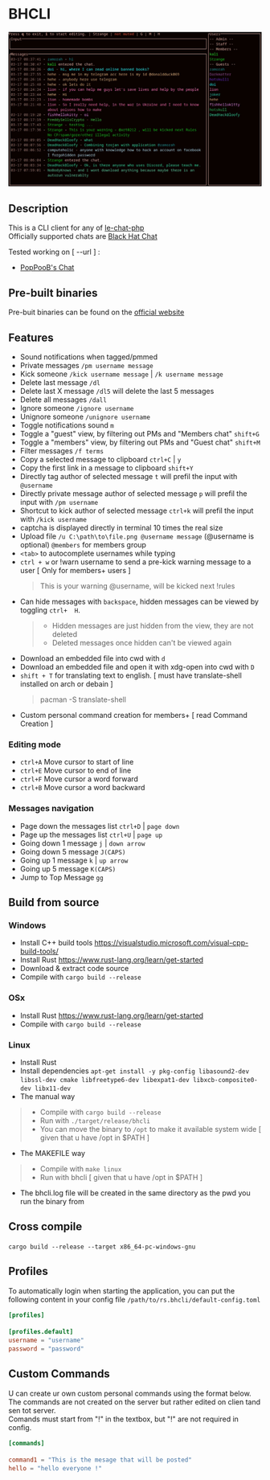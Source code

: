 # BHCLI

![screenshot](strange_bhcli.jpg "strange_bhcli")

## Description

This is a CLI client for any of [le-chat-php](https://github.com/DanWin/le-chat-php)  
Officially supported chats are [Black Hat Chat](http://blkhatjxlrvc5aevqzz5t6kxldayog6jlx5h7glnu44euzongl4fh5ad.onion)

Tested working on [ --url ] :
- [PopPooB's Chat](http://vfdvqflzfgwnejh6rrzjnuxvbnpgjr4ursv4moombwyauot5c2z6ebid.onion/chat.php)

## Pre-built binaries

Pre-buit binaries can be found on the [official website](http://git.dkforestseeaaq2dqz2uflmlsybvnq2irzn4ygyvu53oazyorednviid.onion/Strange/bhcli/releases)

## Features

- Sound notifications when tagged/pmmed
- Private messages `/pm username message`
- Kick someone `/kick username message` | `/k username message`
- Delete last message `/dl`
- Delete last X message `/dl5` will delete the last 5 messages
- Delete all messages `/dall`
- Ignore someone `/ignore username`
- Unignore someone `/unignore username`
- Toggle notifications sound `m`
- Toggle a "guest" view, by filtering out PMs and "Members chat" `shift+G`
- Toggle a "members" view, by filtering out PMs and "Guest chat" `shift+M`
- Filter messages `/f terms`
- Copy a selected message to clipboard `ctrl+C` | `y`
- Copy the first link in a message to clipboard `shift+Y`
- Directly tag author of selected message `t` will prefil the input with `@username `
- Directly private message author of selected message `p` will prefil the input with `/pm username `
- Shortcut to kick author of selected message `ctrl+k` will prefil the input with `/kick username `
- captcha is displayed directly in terminal 10 times the real size
- Upload file `/u C:\path\to\file.png @username message` (@username is optional) `@members` for members group
- `<tab>` to autocomplete usernames while typing
- `ctrl + w` or !warn username to send a pre-kick warning message to a user
  [ Only for members+ users ]
  > This is your warning @username, will be kicked next !rules
- Can hide messages with `backspace`, hidden messages can be viewed by toggling
  `ctrl+  H`. 
  > - Hidden messages are just hidden from the view, they are not deleted
  > - Deleted messages once hidden can't be viewed again
- Download an embedded file into cwd with `d`
- Download an embedded file and open it with xdg-open into cwd with `D`
- `shift + T` for translating text to english. [ must have translate-shell installed on arch or debain ]
    > pacman -S translate-shell
- Custom personal command creation for members+ [ read Command Creation ]

### Editing mode
- `ctrl+A` Move cursor to start of line
- `ctrl+E` Move cursor to end of line
- `ctrl+F` Move cursor a word forward
- `ctrl+B` Move cursor a word backward

### Messages navigation
- Page down the messages list `ctrl+D` | `page down`
- Page up the messages list `ctrl+U` | `page up`
- Going down 1 message `j` | `down arrow`
- Going down 5 message `J(CAPS)`
- Going up 1 message `k` | `up arrow`
- Going up 5 message `K(CAPS)`
- Jump to Top Message `gg`

## Build from source

### Windows

- Install C++ build tools https://visualstudio.microsoft.com/visual-cpp-build-tools/
- Install Rust https://www.rust-lang.org/learn/get-started
- Download & extract code source
- Compile with `cargo build --release`

### OSx

- Install Rust https://www.rust-lang.org/learn/get-started
- Compile with `cargo build --release`

### Linux

- Install Rust
- Install dependencies `apt-get install -y pkg-config libasound2-dev libssl-dev cmake libfreetype6-dev libexpat1-dev libxcb-composite0-dev libx11-dev`
- The manual way
> - Compile with `cargo build --release`
> - Run with `./target/release/bhcli`
> - You can move the binary to `/opt` to make it available system wide [ given that u have /opt in $PATH ]
- The MAKEFILE way
> - Compile with `make linux`
> - Run with bhcli [ given that u have /opt in $PATH ]
- The bhcli.log file will be created in the same directory as the pwd you run
  the binary from

## Cross compile

`cargo build --release --target x86_64-pc-windows-gnu`


## Profiles

To automatically login when starting the application, you can put the following content in your config file `/path/to/rs.bhcli/default-config.toml`

```toml
[profiles]

[profiles.default]
username = "username"
password = "password"
```
## Custom Commands

U can create ur own custom personal commands using the format below.<br> 
The commands are not created on the server but rather edited on clien tand sen
tot server.<br> 
Comands must start from "!" in the textbox, but "!" are not required in config.

```toml
[commands]

command1 = "This is the mesage that will be posted"
hello = "hello everyone !"
```
